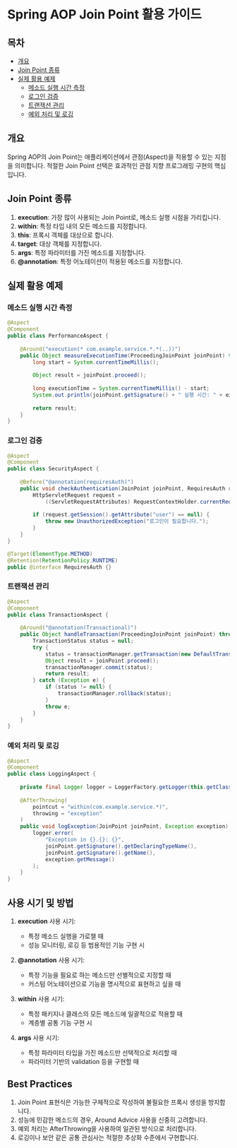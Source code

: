 # Spring AOP Join Point 활용 가이드

## 목차
- [개요](#개요)
- [Join Point 종류](#join-point-종류)
- [실제 활용 예제](#실제-활용-예제)
    - [메소드 실행 시간 측정](#메소드-실행-시간-측정)
    - [로그인 검증](#로그인-검증)
    - [트랜잭션 관리](#트랜잭션-관리)
    - [예외 처리 및 로깅](#예외-처리-및-로깅)

## 개요
Spring AOP의 Join Point는 애플리케이션에서 관점(Aspect)을 적용할 수 있는 지점을 의미합니다. 적절한 Join Point 선택은 효과적인 관점 지향 프로그래밍 구현의 핵심입니다.

## Join Point 종류

1. **execution**: 가장 많이 사용되는 Join Point로, 메소드 실행 시점을 가리킵니다.
2. **within**: 특정 타입 내의 모든 메소드를 지정합니다.
3. **this**: 프록시 객체를 대상으로 합니다.
4. **target**: 대상 객체를 지정합니다.
5. **args**: 특정 파라미터를 가진 메소드를 지정합니다.
6. **@annotation**: 특정 어노테이션이 적용된 메소드를 지정합니다.

## 실제 활용 예제

### 메소드 실행 시간 측정

```java
@Aspect
@Component
public class PerformanceAspect {
    
    @Around("execution(* com.example.service.*.*(..))")
    public Object measureExecutionTime(ProceedingJoinPoint joinPoint) throws Throwable {
        long start = System.currentTimeMillis();
        
        Object result = joinPoint.proceed();
        
        long executionTime = System.currentTimeMillis() - start;
        System.out.println(joinPoint.getSignature() + " 실행 시간: " + executionTime + "ms");
        
        return result;
    }
}
```

### 로그인 검증

```java
@Aspect
@Component
public class SecurityAspect {
    
    @Before("@annotation(requiresAuth)")
    public void checkAuthentication(JoinPoint joinPoint, RequiresAuth requiresAuth) {
        HttpServletRequest request = 
            ((ServletRequestAttributes) RequestContextHolder.currentRequestAttributes()).getRequest();
            
        if (request.getSession().getAttribute("user") == null) {
            throw new UnauthorizedException("로그인이 필요합니다.");
        }
    }
}

@Target(ElementType.METHOD)
@Retention(RetentionPolicy.RUNTIME)
public @interface RequiresAuth {}
```

### 트랜잭션 관리

```java
@Aspect
@Component
public class TransactionAspect {
    
    @Around("@annotation(Transactional)")
    public Object handleTransaction(ProceedingJoinPoint joinPoint) throws Throwable {
        TransactionStatus status = null;
        try {
            status = transactionManager.getTransaction(new DefaultTransactionDefinition());
            Object result = joinPoint.proceed();
            transactionManager.commit(status);
            return result;
        } catch (Exception e) {
            if (status != null) {
                transactionManager.rollback(status);
            }
            throw e;
        }
    }
}
```

### 예외 처리 및 로깅

```java
@Aspect
@Component
public class LoggingAspect {
    
    private final Logger logger = LoggerFactory.getLogger(this.getClass());
    
    @AfterThrowing(
        pointcut = "within(com.example.service.*)",
        throwing = "exception"
    )
    public void logException(JoinPoint joinPoint, Exception exception) {
        logger.error(
            "Exception in {}.{}: {}",
            joinPoint.getSignature().getDeclaringTypeName(),
            joinPoint.getSignature().getName(),
            exception.getMessage()
        );
    }
}
```

## 사용 시기 및 방법

1. **execution** 사용 시기:
    - 특정 메소드 실행을 가로챌 때
    - 성능 모니터링, 로깅 등 범용적인 기능 구현 시

2. **@annotation** 사용 시기:
    - 특정 기능을 필요로 하는 메소드만 선별적으로 지정할 때
    - 커스텀 어노테이션으로 기능을 명시적으로 표현하고 싶을 때

3. **within** 사용 시기:
    - 특정 패키지나 클래스의 모든 메소드에 일괄적으로 적용할 때
    - 계층별 공통 기능 구현 시

4. **args** 사용 시기:
    - 특정 파라미터 타입을 가진 메소드만 선택적으로 처리할 때
    - 파라미터 기반의 validation 등을 구현할 때

## Best Practices

1. Join Point 표현식은 가능한 구체적으로 작성하여 불필요한 프록시 생성을 방지합니다.
2. 성능에 민감한 메소드의 경우, Around Advice 사용을 신중히 고려합니다.
3. 예외 처리는 AfterThrowing을 사용하여 일관된 방식으로 처리합니다.
4. 로깅이나 보안 같은 공통 관심사는 적절한 추상화 수준에서 구현합니다.